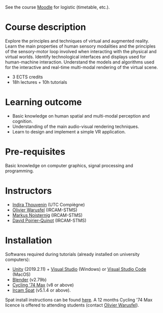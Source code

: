 See the course [Moodle](https://moodle-sciences.upmc.fr/moodle-2020/login/index.php) for logistic (timetable, etc.).

# Course description

Explore the principles and techniques of virtual and augmented reality. Learn the main properties of human sensory modalities and the principles of the sensory-motor loop involved when interacting with the physical and virtual worlds. Identify technological interfaces and displays used for human-machine interaction. Understand the models and algorithms used for the interactive and real-time multi-modal rendering of the virtual scene.

- 3 ECTS credits
- 18h lectures + 10h tutorials

# Learning outcome

- Basic knowledge on human spatial and multi-modal perception and cognition.
- Understanding of the main audio-visual rendering techniques.
- Learn to design and implement a simple VR application.

# Pre-requisites

Basic knowledge on computer graphics, signal processing and programming.

# Instructors

- [Indira Thouvenin](https://www.hds.utc.fr/~ithouven/dokuwiki/) (UTC Compiègne)
- [Olivier Warusfel](https://www.ircam.fr/person/olivier-warusfel/) (IRCAM-STMS)
- [Markus Noisternig](https://www.noisternig.com/) (IRCAM-STMS)
- [David Poirier-Quinot](https://pyrapple.github.io/) (IRCAM-STMS)

<!-- 
## Lectures

See the [Lectures page](lectures.md).

## Tutorials

See the [Tutorials page](tutorials.md). 
-->

<!-- 

![Screenshot](img/evertims-framework.jpg)

First Header | Second Header | Third Header
:----------- |:-------------:| -----------:
Left         | Center        | Right
Left         | Center        | Right

 -->


# Installation

Softwares required during tutorials (already installed on university computers):

- [Unity](https://unity3d.com/get-unity/download/archive) (2019.2.11) + [Visual Studio](https://visualstudio.microsoft.com/fr/vs/unity-tools/) (Windows) or [Visual Studio Code](https://code.visualstudio.com) (MacOS)
- [Blender](https://download.blender.org/release/Blender2.79/) (v2.79b)
- [Cycling '74 Max](https://cycling74.com/products/max/) (v8 or above)
- [Ircam Spat](https://forumnet.ircam.fr/product/spat-en/) (v5.1.4 or above).

<!-- Don't forget to [add the Spat folder to Max search path](https://docs.cycling74.com/max8/vignettes/file_preferences_window).  -->
Spat install instructions can be found [here](https://discussion.forum.ircam.fr/t/spat-5-for-max-read-this-first/21628).
A 12 months Cycling '74 Max licence is offered to attending students (contact [Olivier Warusfel](https://www.ircam.fr/person/olivier-warusfel/)).